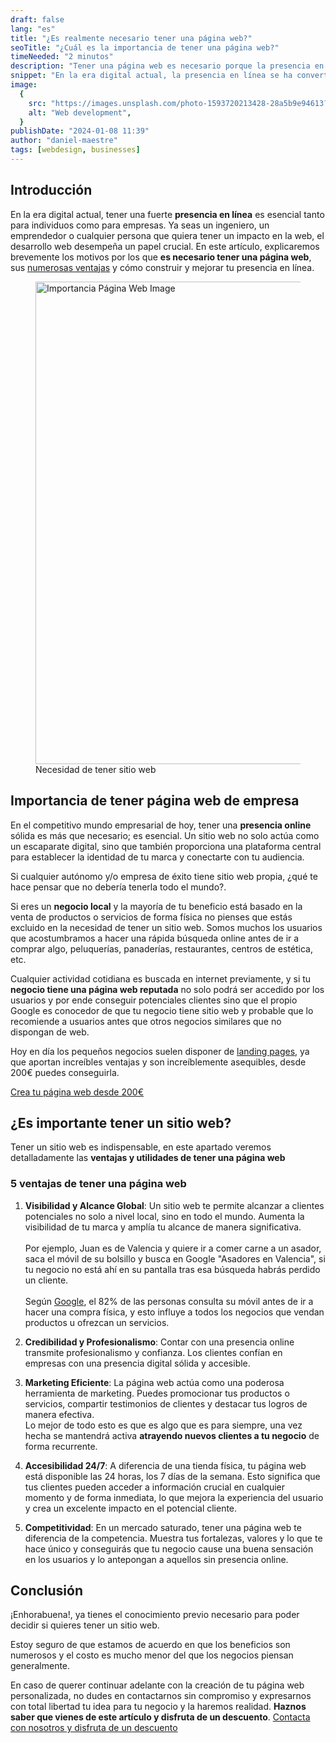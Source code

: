 ```yaml
---
draft: false
lang: "es"
title: "¿Es realmente necesario tener una página web?"
seoTitle: "¿Cuál es la importancia de tener una página web?"
timeNeeded: "2 minutos"
description: "Tener una página web es necesario porque la presencia en línea se ha vuelto imprescindible, son muchas las ventajas que te aporta tener un sitio web."
snippet: "En la era digital actual, la presencia en línea se ha convertido en un factor crítico para el éxito de cualquier empresa. Descubre la relevancia y los beneficios de tener una página web para tu negocio."
image:
  {
    src: "https://images.unsplash.com/photo-1593720213428-28a5b9e94613?&fit=crop&w=430&h=240",
    alt: "Web development",
  }
publishDate: "2024-01-08 11:39"
author: "daniel-maestre"
tags: [webdesign, businesses]
---
```


## Introducción

En la era digital actual, tener una fuerte **presencia en línea** es esencial tanto para individuos como para empresas. Ya seas un ingeniero, un emprendedor o cualquier persona que quiera tener un impacto en la web, el desarrollo web desempeña un papel crucial. En este artículo, explicaremos brevemente los motivos por los que **es necesario tener una página web**, sus [numerosas ventajas](#5-ventajas-de-tener-una-pagina-web) y cómo construir y mejorar tu presencia en línea.

<figure>
<img src="/blogImages/seoImage.webp" title="Importancia Página Web" alt="Importancia Página Web Image" width="1084" height="772" loading="lazy"/>
<figcaption class="text-center">Necesidad de tener sitio web<figcaption>
</figure>

## Importancia de tener página web de empresa

En el competitivo mundo empresarial de hoy, tener una **presencia online** sólida es más que necesario; es esencial. Un sitio web no solo actúa como un escaparate digital, sino que también proporciona una plataforma central para establecer la identidad de tu marca y conectarte con tu audiencia.

Si cualquier autónomo y/o empresa de éxito tiene sitio web propia, ¿qué te hace pensar que no debería tenerla todo el mundo?.

Si eres un **negocio local** y la mayoría de tu beneficio está basado en la venta de productos o servicios de forma física no pienses que estás excluido en la necesidad de tener un sitio web. Somos muchos los usuarios que acostumbramos a hacer una rápida búsqueda online antes de ir a comprar algo, peluquerías, panaderías, restaurantes, centros de estética, etc.

Cualquier actividad cotidiana es buscada en internet previamente, y si tu **negocio tiene una página web reputada** no solo podrá ser accedido por los usuarios y por ende conseguir potenciales clientes sino que el propio Google es conocedor de que tu negocio tiene sitio web y probable que lo recomiende a usuarios antes que otros negocios similares que no dispongan de web.

Hoy en día los pequeños negocios suelen disponer de [landing pages](https://www.rdstation.com/blog/es/landing-page/), ya que aportan increíbles ventajas y son increíblemente asequibles, desde 200€ puedes conseguirla.

<a href="/es" class="w-full flex">
<span class="mx-auto mt-10 inline-flex rounded-full px-5 py-3 text-lg font-semibold transition bg-neutral-950 text-white hover:bg-neutral-800">Crea tu página web desde 200€</span>
</a>

## ¿Es importante tener un sitio web?

Tener un sitio web es indispensable, en este apartado veremos detalladamente las **ventajas y utilidades de tener una página web**

<h3 id="5-ventajas-de-tener-una-pagina-web">5 ventajas de tener una página web</h3>

1. **Visibilidad y Alcance Global**: Un sitio web te permite alcanzar a clientes potenciales no solo a nivel local, sino en todo el mundo. Aumenta la visibilidad de tu marca y amplía tu alcance de manera significativa.<br/><br/>Por ejemplo, Juan es de Valencia y quiere ir a comer carne a un asador, saca el móvil de su bolsillo y busca en Google "Asadores en Valencia", si tu negocio no está ahí en su pantalla tras esa búsqueda habrás perdido un cliente.<br/><br/>Según [Google](https://www.thinkwithgoogle.com/marketing-strategies/app-and-mobile/mobile-shoppers-consumer-decision-journey/), el 82% de las personas consulta su móvil antes de ir a hacer una compra física, y esto influye a todos los negocios que vendan productos u ofrezcan un servicios.

2. **Credibilidad y Profesionalismo**: Contar con una presencia online transmite profesionalismo y confianza. Los clientes confían en empresas con una presencia digital sólida y accesible.

3. **Marketing Eficiente**: La página web actúa como una poderosa herramienta de marketing. Puedes promocionar tus productos o servicios, compartir testimonios de clientes y destacar tus logros de manera efectiva.<br/>Lo mejor de todo esto es que es algo que es para siempre, una vez hecha se mantendrá activa **atrayendo nuevos clientes a tu negocio** de forma recurrente.

4. **Accesibilidad 24/7**: A diferencia de una tienda física, tu página web está disponible las 24 horas, los 7 días de la semana. Esto significa que tus clientes pueden acceder a información crucial en cualquier momento y de forma inmediata, lo que mejora la experiencia del usuario y crea un excelente impacto en el potencial cliente.

5. **Competitividad**: En un mercado saturado, tener una página web te diferencia de la competencia. Muestra tus fortalezas, valores y lo que te hace único y conseguirás que tu negocio cause una buena sensación en los usuarios y lo antepongan a aquellos sin presencia online.

## Conclusión

¡Enhorabuena!, ya tienes el conocimiento previo necesario para poder decidir si quieres tener un sitio web.

Estoy seguro de que estamos de acuerdo en que los beneficios son numerosos y el costo es mucho menor del que los negocios piensan generalmente.

En caso de querer continuar adelante con la creación de tu página web personalizada, no dudes en contactarnos sin compromiso y expresarnos con total libertad tu idea para tu negocio y la haremos realidad.
**Haznos saber que vienes de este artículo y disfruta de un descuento**.
<a href="/es/contacto/" class="w-full flex">
<span class="mx-auto mt-10 inline-flex rounded-full px-5 py-3 text-lg font-semibold transition bg-neutral-950 text-white hover:bg-neutral-800">Contacta con nosotros y disfruta de un descuento</span>
</a>
